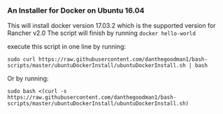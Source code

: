 ### An Installer for Docker on Ubuntu 16.04
This will install docker version 17.03.2 which is the supported version for Rancher v2.0
The script will finish by running `docker hello-world`

execute this script in one line by running:

`sudo curl https://raw.githubusercontent.com/danthegoodman1/bash-scripts/master/ubuntuDockerInstall/ubuntuDockerInstall.sh | bash`



Or by running:

`sudo bash <(curl -s https://raw.githubusercontent.com/danthegoodman1/bash-scripts/master/ubuntuDockerInstall/ubuntuDockerInstall.sh)`
